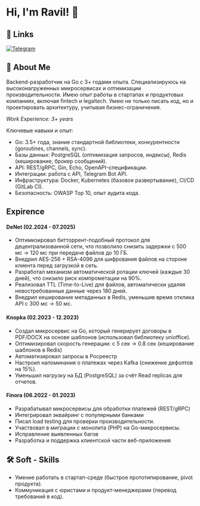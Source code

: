 
# Hi, I'm Ravil! 👋


## 🔗 Links
[![Telegram](https://img.shields.io/badge/telegram-0A66C2?style=for-the-badge&logo=telegram&logoColor=white)](https://t.me/Ree_eeQ)

## 🚀 About Me
Backend-разработчик на Go с 3+ годами опыта. Специализируюсь на высоконагруженных микросервисах и оптимизации производительности. 
Имею опыт работы в стартапах и продуктовых компаниях, включая fintech и legaltech. 
Умею не только писать код, но и проектировать архитектуру, учитывая бизнес-ограничения.


*Work Experience: 3+ years*



Ключевые навыки и опыт:

* Go: 3.5+ года, знание стандартной библиотеки, конкурентности (goroutines, channels, sync).
* Базы данных: PostgreSQL (оптимизация запросов, индексы), Redis (кеширование, брокер сообщений).
* API: REST/gRPC, Gin, Echo, OpenAPI-спецификации.
* Интеграции: работа с API, Telegram Bot API.
* Инфраструктура: Docker, Kubernetes (базовое развертывание), CI/CD (GitLab CI).
* Безопасность: OWASP Top 10, опыт аудита кода.

## Expirence
#### DeNet (02.2024 - 07.2025)
- Оптимизировал битторрент-подобный протокол для децентрализованной сети, что позволило снизить задержки с 500 мс → 120 мс при передаче файлов до 10 ГБ.
- Внедрил AES-256 + RSA-4096 для шифрования файлов на стороне клиента перед загрузкой в сеть.
- Разработал механизм автоматической ротации ключей (каждые 30 дней), что снизило риск компрометации на 90%.
- Реализовал TTL (Time-to-Live) для файлов, автоматически удаляя невостребованные данные через 180 дней.
- Внедрил кеширование метаданных в Redis, уменьшив время отклика API с 300 мс → 50 мс.
#### Knopka (02.2023 - 12.2023)
- Создал микросервис на Go, который генерирует договоры в PDF/DOCX на основе шаблонов (использовал библиотеку unioffice).
- Оптимизировал скорость генерации: с 5 сек → 0.8 сек (кеширование шаблонов в Redis)
- Автоматизировал запросы в Росреестр
- Настроил напоминания о платежах через Kafka (снижение дефолтов на 15%).
- Уменьшил нагрузку на БД (PostgreSQL) за счёт Read replicas для отчетов.
#### Finora (06.2022 - 01.2023)
- Разрабатывал микросервисы для обработки платежей (REST/gRPC)
- Интегрировал эквайринг с популярными банками
- Писал load testing для проверки производительности.
- Участвовал в миграции с монолита (PHP) на Go-микросервисы.
 - Исправление выявленных багов
 - Разработка и поддержка клиентской части веб-приложения

## 🛠 Soft - Skills
* Умение работать в стартап-среде (быстрое прототипирование, pivot продукта).
* Коммуникация с юристами и продукт-менеджерами (перевод требований в код).
<!--
### 🔥 GitHub Streak Stats
[![GitHub Streak](https://github-readme-streak-stats.herokuapp.com/?user=DblMOKRQ&theme=dark)](https://git.io/streak-stats)
-->
<!-- ### Leetcode Stats
[![Leetcode Stats](https://leetcard.jacoblin.cool/DblMOK)]([https://leetcode.com/DblMOK])
-->

